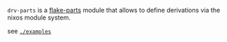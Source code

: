 `drv-parts` is a [flake-parts](https://flake.parts) module that allows to define derivations via the nixos module system.

see [`./examples`](/examples)
